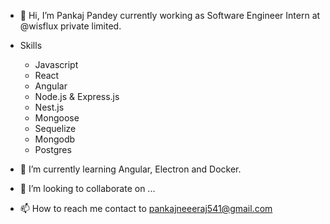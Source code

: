- 👋 Hi, I’m Pankaj Pandey currently working as Software Engineer Intern at @wisflux private limited.

- Skills
   - Javascript
   - React
   - Angular
   - Node.js & Express.js
   - Nest.js
   - Mongoose
   - Sequelize
   - Mongodb
   - Postgres
- 🌱 I’m currently learning Angular, Electron and Docker. 
- 💞️ I’m looking to collaborate on ...
- 📫 How to reach me contact to pankajneeeraj541@gmail.com


<!---
pank1999/pank1999 is a ✨ special ✨ repository because its `README.md` (this file) appears on your GitHub profile.
You can click the Preview link to take a look at your changes.
--->
